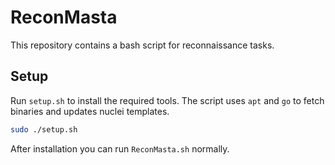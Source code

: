 # ReconMasta

This repository contains a bash script for reconnaissance tasks.

## Setup

Run `setup.sh` to install the required tools. The script uses `apt` and `go` to fetch binaries and updates nuclei templates.

```bash
sudo ./setup.sh
```

After installation you can run `ReconMasta.sh` normally.

